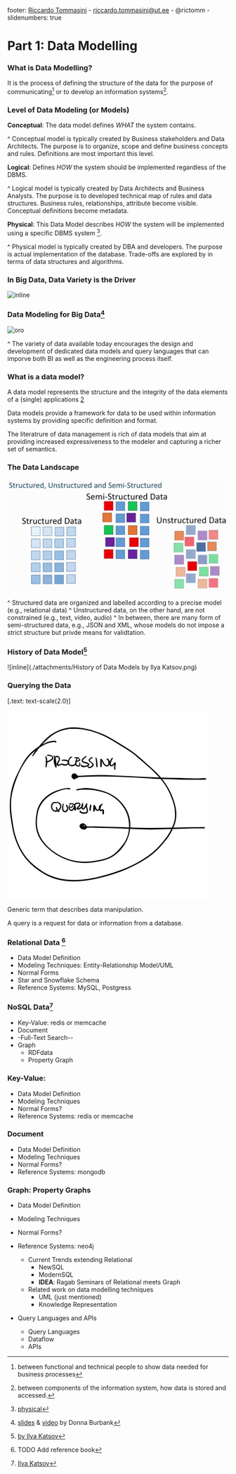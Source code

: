 footer:  [Riccardo Tommasini](http://rictomm.me) - riccardo.tommasini@ut.ee - @rictomm - 
slidenumbers: true
<!-- : #course, #topic, #LTAT.02.007 -->

# Part 1: Data Modelling

### What is Data Modelling?

It is the process of defining the structure of the data for the purpose of communicating[^1] or to develop an information systems[^2].

[^1]: between functional and technical people to show data needed for business processes

[^2]: between components of the information system, how data is stored and accessed.

### Level of Data Modeling (or Models)

**Conceptual**: The data model defines *WHAT* the system contains.

^ Conceptual model is typically created by Business stakeholders and Data Architects. The purpose is to organize, scope and define business concepts and rules. Definitions are most important this level.

**Logical**: Defines *HOW* the system should be implemented regardless of the DBMS. 

^ Logical model is typically created by Data Architects and Business Analysts. The purpose is to developed technical map of rules and data structures. Business rules, relationships, attribute become visible. Conceptual definitions become metadata.

**Physical**: This Data Model describes *HOW* the system will be implemented using a specific DBMS system [^3].

^ Physical model is typically created by DBA and developers. The purpose is actual implementation of the database. Trade-offs are explored by in terms of data structures and algorithms.

[^3]: [physical](https://www.databass.dev/)

### In Big Data, Data Variety is the Driver

![inline](https://upload.wikimedia.org/wikipedia/commons/6/6d/Data_types_-_en.svg) 

### Data Modeling for Big Data[^4]
![oro](https://image.slidesharecdn.com/datamodelingbigdatadataversityaugust2016-160830052651/95/data-modeling-for-big-data-25-1024.jpg?cb=1472534835)

[^4]: [slides](https://www.slideshare.net/Dataversity/data-modeling-for-big-data) & [video](https://www.dataversity.net/ldm-webinar-data-modeling-big-data/) by Donna Burbank

^ The variety of data available today encourages the design and development of dedicated data models and query languages that can imporve both BI as well as the engineering process itself.

###  What is a data model? 

A data model represents the structure and the integrity of the data elements of a (single) applications [2](x-bdsk://DBLP:journals/sigmod/SpynsMJ02) 

Data models provide a framework for data to be used within information systems by providing specific definition and format.

The literatrure of data management is rich of data models that aim at providing increased expressiveness to the modeler and capturing a richer set of semantics.

### The Data Landscape 

![inline](./attachments/m2_structure.png)

^ Structured data are organized and labelled according to a precise model (e.g., relational data)
^ Unstructured data, on the other hand, are not constrained (e.g., text, video, audio)
^ In between, there are many form of semi-structured data, e.g., JSON and XML, whose models do not impose a strict structure but privde means for validtation. 

### History of Data Model[^5]

![inline](./attachments/History of Data Models by Ilya Katsov.png)

[^5]: [by Ilya Katsov](https://highlyscalable.wordpress.com/2012/03/01/nosql-data-modeling-techniques/)

### Querying the Data
[.text: text-scale(2.0)]

![left](./attachments/Processing%20and%20Querying.png)

Generic term that describes data manipulation.


A query is a request for data or information from a database.


### Relational Data [^6]
-  Data Model Definition
-  Modeling Techniques: Entity-Relationship Model/UML
-  Normal Forms
-  Star and Snowflake Schema
-  Reference Systems: MySQL, Postgress
	
[^6]: TODO Add reference book

###  NoSQL Data[^7]
- Key-Value: redis or memcache
- Document
- -Full-Text Search--
- Graph 
	- RDFdata
	- Property Graph
	
[^7]:[Ilya Katsov](https://highlyscalable.wordpress.com/2012/03/01/nosql-data-modeling-techniques/)

### Key-Value:
-  Data Model Definition
-  Modeling Techniques
-  Normal Forms?
-  Reference Systems: redis or memcache

### Document
-  Data Model Definition
-  Modeling Techniques
-  Normal Forms?
-  Reference Systems: mongodb

### Graph: Property Graphs
-  Data Model Definition
-  Modeling Techniques
-  Normal Forms?
-  Reference Systems: neo4j


	-  Current Trends extending Relational	
		-  NewSQL
		-  ModernSQL
		- **IDEA**: Ragab Seminars of Relational meets Graph
    - Related work on data modelling techniques
		 - UML (just mentioned)
		 - Knowledge Representation
- Query Languages and APIs
	- Query Languages
	- Dataflow
	- APIs
